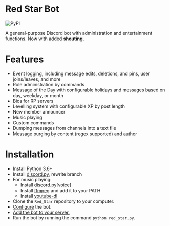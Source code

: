 # Red Star Bot
![PyPI](https://img.shields.io/badge/Python-3.6--3.7-blue.svg)

A general-purpose Discord bot with administration and entertainment functions. Now with added **shouting.**

# Features
- Event logging, including message edits, deletions, and pins, user joins/leaves, and more
- Role administration by commands
- Message of the Day with configurable holidays and messages based on day, weekday, or month
- Bios for RP servers
- Levelling system with configurable XP by post length
- New member announcer
- Music playing
- Custom commands
- Dumping messages from channels into a text file
- Message purging by content (regex supported) and author

# Installation
- Install [Python 3.6+](https://www.python.org/)
- Install [discord.py](https://github.com/Rapptz/discord.py), rewrite branch
- For music playing:
  - Install discord.py\[voice]
  - Install [ffmpeg](http://ffmpeg.zeranoe.com/builds/) and add it to your PATH
  - Install [youtube-dl](https://github.com/rg3/youtube-dl)
- Clone the `Red_Star` repository to your computer.
- [Configure](https://github.com/medeor413/Red_Star/wiki/Configuring-Red-Star) the bot.
- [Add the bot to your server.](https://github.com/medeor413/Red_Star/wiki/Adding-A-Bot)
- Run the bot by running the command `python red_star.py`.
